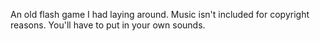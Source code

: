 An old flash game I had laying around. Music isn't included for copyright reasons. You'll have to put in your own sounds.
